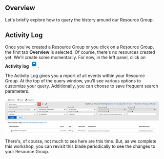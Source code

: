 ## Overview
Let's briefly explore how to query the history around our Resource Group.

## Activity Log
Once you've created a Resource Group or you click on a Resource Group, the first tab **Overview** is selected.  Of course, there's no resources created yet.  We'll create some momentarily.  For now, in the left panel, click on **Activity log** <img src="https://raw.githubusercontent.com/AzureWorkshops/images/master/icons_activity_log.jpg" class="inline"/>.

The Activity Log gives you a report of all events within your Resource Group.  At the top of the query window, you'll see various options to customize your query.  Additionally, you can choose to save frequent search parameters.

<img src="../../../images/activity_logs.jpg" class="block"/>

There's, of course, not much to see here are this time. But, as we complete this workshop, you can revisit this blade periodically to see the changes to your Resource Group.
